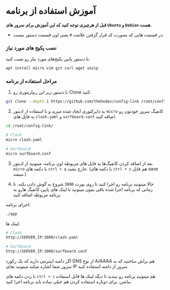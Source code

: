 # آموزش استفاده از برنامه

**قبل از هرچیزی توجه کنید که این آموزش برای سرور های `Ubuntu` و `Debian` هست.**

- در قسمت هایی که بصورت کد قرار گرفتن علامت `#` یعنی اون قسمت دستور نیست.

### نصب پکیج های مورد نیاز

با دستور پایین پکیج‌های مورد نیاز رو نصب کنید:

```bash
apt install micro vim git curl wget unzip 
```

### مراحل استفاده از برنامه

1. با دستور زیر این ریپازیتوری رو Clone کنید:

```bash
git clone --depth 1 https://github.com/thehxdev/config-link /root/config-link
```

2. به دایرکتوری ایجاد شده میرید و با استفاده از ادیتور `micro` کانفیگ سرور خودتون رو به فایل های `clash.yaml` و `surfboard.conf` اضافه کنید.

```bash
cd /root/config-link/

# Clash
micro clash.yaml

# Surfboard
micro surfboard.conf
```

3. بعد از اضافه کردن کانفیگ‌ها به فایل های مربوطه اون برنامه، میتونید از ادیتور `micro` با دکمه های `ctrl + q` خارج بشید. (با دکمه های `ctrl + s` هم فایل save میشه.)

4. حالا میتونید برنامه رو اجرا کنید تا روی پورت `3000` شروع به گوش دادن بکنه.
تا زمانی که برنامه اجرا شده باقی بمون میتونید با لینک های پایین کانفیگ هارو به برنامه مربوطه اضافه کنید.

اجرای برنامه:

```bash
./app
```

لینک ها:

```bash
# Clash
http://SERVER_IP:3000/clash.yaml

# Surfboard
http://SERVER_IP:3000/surfboard.conf
```

اگر دامنه اینترنتی دارید که یک رکورد DNS از نوع A/AAAA هم براش ساختید که به سرور شما اشاره میکنه میتونید بجای IP سرور از دامنه استفاده کنید.

با زدن دکمه های `ctrl + c` هم میتونید برنامه رو ببندید تا دیگه لینک ها قابل استفاده نباشن. برای دوباره استفاده کردن هم خیلی ساده باید برنامه اجرا کنید.

